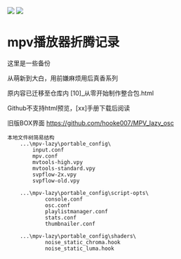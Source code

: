 ![](https://github.com/hooke007/MPV_lazy/blob/master/%E7%95%8C%E9%9D%A2%E5%AF%B9%E6%AF%94.jpg)
![](https://github.com/hooke007/MPV_lazy/blob/master/%E9%AB%98%E7%BA%A7%E6%92%AD%E6%94%BE%E5%88%97%E8%A1%A8.png)

# mpv播放器折腾记录

这里是一些备份

从萌新到大白，用前嫌麻烦用后真香系列

原内容已迁移至仓库内 [10]_从零开始制作整合包.html

Github不支持html预览，[xx]手册下载后阅读

旧版BOX界面 https://github.com/hooke007/MPV_lazy_osc

```
本地文件树简易结构
    ...\mpv-lazy\portable_config\
        input.conf
        mpv.conf
        mvtools-high.vpy
        mvtools-standard.vpy
        svpflow-2x.vpy
        svpflow-old.vpy

    ...\mpv-lazy\portable_config\script-opts\
            console.conf
            osc.conf
            playlistmanager.conf
            stats.conf
            thumbnailer.conf

    ...\mpv-lazy\portable_config\shaders\
            noise_static_chroma.hook
            noise_static_luma.hook
```
